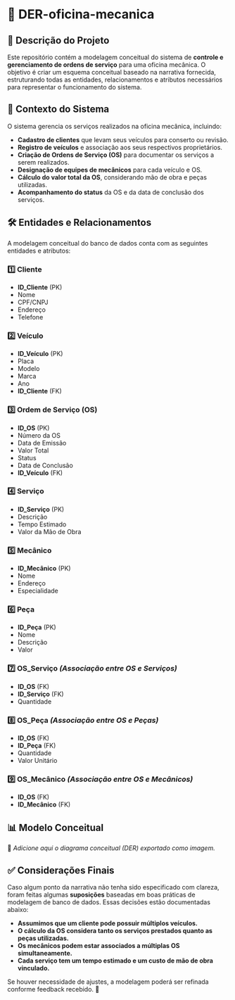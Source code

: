 
# 🚗 DER-oficina-mecanica

## 📌 Descrição do Projeto

Este repositório contém a modelagem conceitual do sistema de **controle e gerenciamento de ordens de serviço** para uma oficina mecânica. O objetivo é criar um esquema conceitual baseado na narrativa fornecida, estruturando todas as entidades, relacionamentos e atributos necessários para representar o funcionamento do sistema.

## 📖 Contexto do Sistema

O sistema gerencia os serviços realizados na oficina mecânica, incluindo:

- **Cadastro de clientes** que levam seus veículos para conserto ou revisão.
- **Registro de veículos** e associação aos seus respectivos proprietários.
- **Criação de Ordens de Serviço (OS)** para documentar os serviços a serem realizados.
- **Designação de equipes de mecânicos** para cada veículo e OS.
- **Cálculo do valor total da OS**, considerando mão de obra e peças utilizadas.
- **Acompanhamento do status** da OS e da data de conclusão dos serviços.

## 🛠️ Entidades e Relacionamentos

A modelagem conceitual do banco de dados conta com as seguintes entidades e atributos:

### **1️⃣ Cliente**
- **ID_Cliente** (PK)
- Nome
- CPF/CNPJ
- Endereço
- Telefone

### **2️⃣ Veículo**
- **ID_Veículo** (PK)
- Placa
- Modelo
- Marca
- Ano
- **ID_Cliente** (FK)

### **3️⃣ Ordem de Serviço (OS)**
- **ID_OS** (PK)
- Número da OS
- Data de Emissão
- Valor Total
- Status
- Data de Conclusão
- **ID_Veículo** (FK)

### **4️⃣ Serviço**
- **ID_Serviço** (PK)
- Descrição
- Tempo Estimado
- Valor da Mão de Obra

### **5️⃣ Mecânico**
- **ID_Mecânico** (PK)
- Nome
- Endereço
- Especialidade

### **6️⃣ Peça**
- **ID_Peça** (PK)
- Nome
- Descrição
- Valor

### **7️⃣ OS_Serviço** *(Associação entre OS e Serviços)*
- **ID_OS** (FK)
- **ID_Serviço** (FK)
- Quantidade

### **8️⃣ OS_Peça** *(Associação entre OS e Peças)*
- **ID_OS** (FK)
- **ID_Peça** (FK)
- Quantidade
- Valor Unitário

### **9️⃣ OS_Mecânico** *(Associação entre OS e Mecânicos)*
- **ID_OS** (FK)
- **ID_Mecânico** (FK)

## 📊 Modelo Conceitual

📌 *Adicione aqui o diagrama conceitual (DER) exportado como imagem.*

## ✅ Considerações Finais

Caso algum ponto da narrativa não tenha sido especificado com clareza, foram feitas algumas **suposições** baseadas em boas práticas de modelagem de banco de dados. Essas decisões estão documentadas abaixo:

- **Assumimos que um cliente pode possuir múltiplos veículos.**
- **O cálculo da OS considera tanto os serviços prestados quanto as peças utilizadas.**
- **Os mecânicos podem estar associados a múltiplas OS simultaneamente.**
- **Cada serviço tem um tempo estimado e um custo de mão de obra vinculado.**

Se houver necessidade de ajustes, a modelagem poderá ser refinada conforme feedback recebido. 🚀
